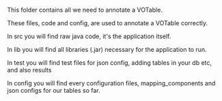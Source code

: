 This folder contains all we need to annotate a VOTable.

These files, code and config, are used to annotate a VOTable correctly.

In src you will find raw java code, it's the application itself.

In lib you will find all libraries (.jar) necessary for the application to run.

In test you will find test files for json config, adding tables in your db etc, and also results

In config you will find every configuration files, mapping_components and json configs for our tables so far.

